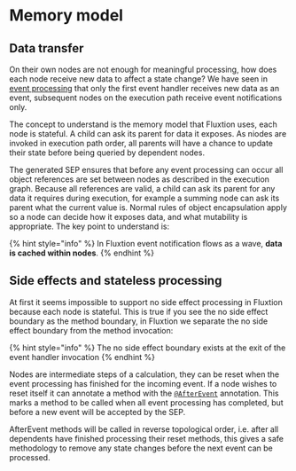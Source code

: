 # Memory model

## Data transfer

On their own nodes are not enough for meaningful processing, how does each node receive new data to affect a state change? We have seen in [event processing](event-processing.md) that only the first event handler receives new data as an event, subsequent nodes on the execution path receive event notifications only. 

The concept to understand is the memory model that Fluxtion uses, each node is stateful. A child can ask its parent for data it exposes. As niodes are invoked in execution path order, all parents will have a chance to update their state before being queried by dependent nodes.

The generated SEP ensures that before any event processing can occur all object references are set between nodes as described in the execution graph. Because all references are valid, a child can ask its parent for any data it requires during execution, for example a summing node can ask its parent what the current value is. Normal rules of object encapsulation apply so a node can decide how it exposes data, and what mutability is appropriate. The key point to understand is: 

{% hint style="info" %}
In Fluxtion event notification flows as a wave,  **data is cached within nodes**.
{% endhint %}

## Side effects and stateless processing

At first it seems impossible to support no side effect processing in Fluxtion because each node is stateful. This is true if you see the no side effect boundary as the method boundary, in Fluxtion we separate the no side effect boundary from the method invocation:

{% hint style="info" %}
The no side effect boundary exists at the exit of the event handler invocation
{% endhint %}

Nodes are intermediate steps of a calculation, they can be reset when the event processing has finished for the incoming event. If a node wishes to reset itself it can annotate a method with the [`@AfterEvent`](https://github.com/v12technology/fluxtion/blob/master/builder/src/main/java/com/fluxtion/api/annotations/AfterEvent.java) annotation. This marks a method to be called when all event processing has completed, but before a new event will be accepted by the SEP. 

AfterEvent methods will be called in reverse topological order, i.e. after all dependents have finished processing their reset methods, this gives a safe methodology to remove any state changes before the next event can be processed. 

### 

